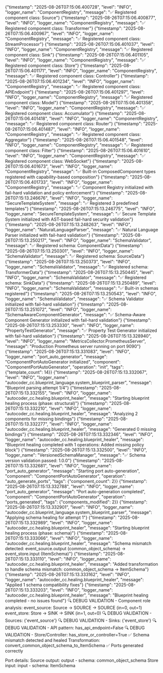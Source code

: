 {"timestamp": "2025-08-26T07:15:06.400728", "level": "INFO", "logger_name": "ComponentRegistry", "message": "✅ Registered component class: Source"}
{"timestamp": "2025-08-26T07:15:06.400877", "level": "INFO", "logger_name": "ComponentRegistry", "message": "✅ Registered component class: Transformer"}
{"timestamp": "2025-08-26T07:15:06.400967", "level": "INFO", "logger_name": "ComponentRegistry", "message": "✅ Registered component class: StreamProcessor"}
{"timestamp": "2025-08-26T07:15:06.401037", "level": "INFO", "logger_name": "ComponentRegistry", "message": "✅ Registered component class: Sink"}
{"timestamp": "2025-08-26T07:15:06.401105", "level": "INFO", "logger_name": "ComponentRegistry", "message": "✅ Registered component class: Store"}
{"timestamp": "2025-08-26T07:15:06.401171", "level": "INFO", "logger_name": "ComponentRegistry", "message": "✅ Registered component class: Controller"}
{"timestamp": "2025-08-26T07:15:06.401234", "level": "INFO", "logger_name": "ComponentRegistry", "message": "✅ Registered component class: APIEndpoint"}
{"timestamp": "2025-08-26T07:15:06.401297", "level": "INFO", "logger_name": "ComponentRegistry", "message": "✅ Registered component class: Model"}
{"timestamp": "2025-08-26T07:15:06.401358", "level": "INFO", "logger_name": "ComponentRegistry", "message": "✅ Registered component class: Accumulator"}
{"timestamp": "2025-08-26T07:15:06.401418", "level": "INFO", "logger_name": "ComponentRegistry", "message": "✅ Registered component class: Router"}
{"timestamp": "2025-08-26T07:15:06.401487", "level": "INFO", "logger_name": "ComponentRegistry", "message": "✅ Registered component class: Aggregator"}
{"timestamp": "2025-08-26T07:15:06.401548", "level": "INFO", "logger_name": "ComponentRegistry", "message": "✅ Registered component class: Filter"}
{"timestamp": "2025-08-26T07:15:06.401610", "level": "INFO", "logger_name": "ComponentRegistry", "message": "✅ Registered component class: WebSocket"}
{"timestamp": "2025-08-26T07:15:06.401673", "level": "INFO", "logger_name": "ComponentRegistry", "message": "✅ Built-in ComposedComponent types registered with capability-based composition"}
{"timestamp": "2025-08-26T07:15:06.401733", "level": "INFO", "logger_name": "ComponentRegistry", "message": "✅ Component Registry initialized with fail-hard validation and policy enforcement"}
{"timestamp": "2025-08-26T07:15:13.246676", "level": "INFO", "logger_name": "SecureTemplateSystem", "message": "✅ Registered 3 predefined templates"}
{"timestamp": "2025-08-26T07:15:13.246775", "level": "INFO", "logger_name": "SecureTemplateSystem", "message": "✅ Secure Template System initialized with AST-based fail-hard security validation"}
{"timestamp": "2025-08-26T07:15:13.248263", "level": "INFO", "logger_name": "NaturalLanguageParser", "message": "✅ Natural Language Parser initialized with fail-hard validation"}
{"timestamp": "2025-08-26T07:15:13.250217", "level": "INFO", "logger_name": "SchemaValidator", "message": "✅ Registered schema: ComponentData"}
{"timestamp": "2025-08-26T07:15:13.250301", "level": "INFO", "logger_name": "SchemaValidator", "message": "✅ Registered schema: SourceData"}
{"timestamp": "2025-08-26T07:15:13.250373", "level": "INFO", "logger_name": "SchemaValidator", "message": "✅ Registered schema: TransformerData"}
{"timestamp": "2025-08-26T07:15:13.250445", "level": "INFO", "logger_name": "SchemaValidator", "message": "✅ Registered schema: SinkData"}
{"timestamp": "2025-08-26T07:15:13.250489", "level": "INFO", "logger_name": "SchemaValidator", "message": "✅ Built-in schemas registered"}
{"timestamp": "2025-08-26T07:15:13.250543", "level": "INFO", "logger_name": "SchemaValidator", "message": "✅ Schema Validator initialized with fail-hard validation"}
{"timestamp": "2025-08-26T07:15:13.251072", "level": "INFO", "logger_name": "SchemaAwareComponentGenerator", "message": "✅ Schema-Aware Component Generator initialized with fail-hard validation"}
{"timestamp": "2025-08-26T07:15:13.253330", "level": "INFO", "logger_name": "PropertyTestGenerator", "message": "✅ Property Test Generator initialized with fail-hard validation"}
{"timestamp": "2025-08-26T07:15:13.328940", "level": "INFO", "logger_name": "MetricsCollector.PrometheusServer", "message": "Production Prometheus server running on port 9090"}
{"timestamp": "2025-08-26T07:15:13.331083", "level": "INFO", "logger_name": "port_auto_generator", "message": "ComponentPortAutoGenerator initialized", "component": "ComponentPortAutoGenerator", "operation": "init", "tags": {"template_count": 14}}
{"timestamp": "2025-08-26T07:15:13.332067", "level": "INFO", "logger_name": "autocoder_cc.blueprint_language.system_blueprint_parser", "message": "Blueprint parsing attempt 1/4"}
{"timestamp": "2025-08-26T07:15:13.332155", "level": "INFO", "logger_name": "autocoder_cc.healing.blueprint_healer", "message": "Starting blueprint healing process (phase: structural)"}
{"timestamp": "2025-08-26T07:15:13.332210", "level": "INFO", "logger_name": "autocoder_cc.healing.blueprint_healer", "message": "Analyzing 2 components for missing bindings"}
{"timestamp": "2025-08-26T07:15:13.332277", "level": "INFO", "logger_name": "autocoder_cc.healing.blueprint_healer", "message": "Generated 0 missing bindings"}
{"timestamp": "2025-08-26T07:15:13.332346", "level": "INFO", "logger_name": "autocoder_cc.healing.blueprint_healer", "message": "Blueprint healing completed with 1 operations: Added missing policy block"}
{"timestamp": "2025-08-26T07:15:13.332500", "level": "INFO", "logger_name": "VersionedSchemaManager", "message": "✅ Schema version validation passed: 1.0.0"}
{"timestamp": "2025-08-26T07:15:13.332681", "level": "INFO", "logger_name": "port_auto_generator", "message": "Starting port auto-generation", "component": "ComponentPortAutoGenerator", "operation": "auto_generate_ports", "tags": {"component_count": 2}}
{"timestamp": "2025-08-26T07:15:13.332788", "level": "INFO", "logger_name": "port_auto_generator", "message": "Port auto-generation completed", "component": "ComponentPortAutoGenerator", "operation": "ports_generated", "tags": {"components_modified": 2}}
{"timestamp": "2025-08-26T07:15:13.332901", "level": "INFO", "logger_name": "autocoder_cc.blueprint_language.system_blueprint_parser", "message": "Applying schema healing for attempt 1"}
{"timestamp": "2025-08-26T07:15:13.332989", "level": "INFO", "logger_name": "autocoder_cc.healing.blueprint_healer", "message": "Starting blueprint healing process (phase: schema)"}
{"timestamp": "2025-08-26T07:15:13.333066", "level": "INFO", "logger_name": "autocoder_cc.healing.blueprint_healer", "message": "Schema mismatch detected: event_source.output (common_object_schema) -> event_store.input (ItemSchema)"}
{"timestamp": "2025-08-26T07:15:13.333110", "level": "INFO", "logger_name": "autocoder_cc.healing.blueprint_healer", "message": "Added transformation to handle schema mismatch: common_object_schema -> ItemSchema"}
{"timestamp": "2025-08-26T07:15:13.333162", "level": "INFO", "logger_name": "autocoder_cc.healing.blueprint_healer", "message": "Applied 1 schema compatibility fixes"}
{"timestamp": "2025-08-26T07:15:13.333203", "level": "INFO", "logger_name": "autocoder_cc.healing.blueprint_healer", "message": "Blueprint healing completed - no issues found"}
🔍 DEBUG VALIDATION - Component role analysis:
  event_source: Source → SOURCE → SOURCE (in=0, out=1)
  event_store: Store → SINK → SINK (in=1, out=0)
🔍 DEBUG VALIDATION - Sources: {'event_source'}
🔍 DEBUG VALIDATION - Sinks: {'event_store'}
🔍 DEBUG VALIDATION - API pattern: has_api_endpoint=False
🔍 DEBUG VALIDATION - Store/Controller: has_store_or_controller=True
✅ Schema mismatch detected and healed
   Transformation: convert_common_object_schema_to_ItemSchema
✅ Ports generated correctly

Port details:
  Source output: output - schema: common_object_schema
  Store input: input - schema: ItemSchema
